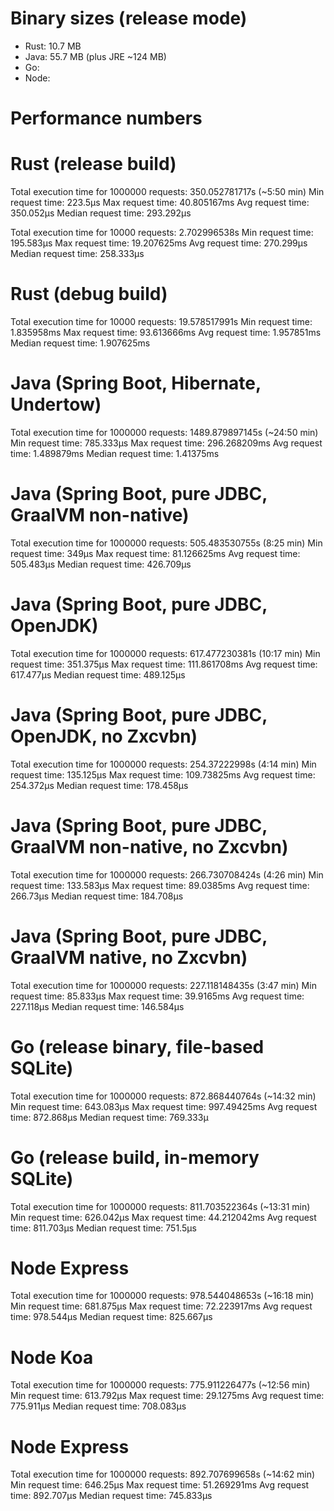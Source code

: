 # Binary sizes (release mode)
- Rust: 10.7 MB
- Java: 55.7 MB (plus JRE ~124 MB)
- Go:
- Node: 

# Performance numbers


# Rust (release build)
Total execution time for 1000000 requests: 350.052781717s (~5:50 min)
Min request time: 223.5µs
Max request time: 40.805167ms
Avg request time: 350.052µs
Median request time: 293.292µs

Total execution time for 10000 requests: 2.702996538s
Min request time: 195.583µs
Max request time: 19.207625ms
Avg request time: 270.299µs
Median request time: 258.333µs

# Rust (debug build)
Total execution time for 10000 requests: 19.578517991s
Min request time: 1.835958ms
Max request time: 93.613666ms
Avg request time: 1.957851ms
Median request time: 1.907625ms


# Java (Spring Boot, Hibernate, Undertow)
Total execution time for 1000000 requests: 1489.879897145s (~24:50 min)
Min request time: 785.333µs
Max request time: 296.268209ms
Avg request time: 1.489879ms
Median request time: 1.41375ms

# Java (Spring Boot, pure JDBC, GraalVM non-native)
Total execution time for 1000000 requests: 505.483530755s (8:25 min)
Min request time: 349µs
Max request time: 81.126625ms
Avg request time: 505.483µs
Median request time: 426.709µs

# Java (Spring Boot, pure JDBC, OpenJDK)
Total execution time for 1000000 requests: 617.477230381s (10:17 min)
Min request time: 351.375µs
Max request time: 111.861708ms
Avg request time: 617.477µs
Median request time: 489.125µs

# Java (Spring Boot, pure JDBC, OpenJDK, no Zxcvbn)
Total execution time for 1000000 requests: 254.37222998s (4:14 min)
Min request time: 135.125µs
Max request time: 109.73825ms
Avg request time: 254.372µs
Median request time: 178.458µs

# Java (Spring Boot, pure JDBC, GraalVM non-native, no Zxcvbn)
Total execution time for 1000000 requests: 266.730708424s (4:26 min)
Min request time: 133.583µs
Max request time: 89.0385ms
Avg request time: 266.73µs
Median request time: 184.708µs

# Java (Spring Boot, pure JDBC, GraalVM native, no Zxcvbn)
Total execution time for 1000000 requests: 227.118148435s (3:47 min)
Min request time: 85.833µs
Max request time: 39.9165ms
Avg request time: 227.118µs
Median request time: 146.584µs


# Go (release binary, file-based SQLite)
Total execution time for 1000000 requests: 872.868440764s (~14:32 min)
Min request time: 643.083µs
Max request time: 997.49425ms
Avg request time: 872.868µs
Median request time: 769.333µ

# Go (release build, in-memory SQLite)
Total execution time for 1000000 requests: 811.703522364s (~13:31 min)
Min request time: 626.042µs
Max request time: 44.212042ms
Avg request time: 811.703µs
Median request time: 751.5µs

# Node Express 
Total execution time for 1000000 requests: 978.544048653s (~16:18 min)
Min request time: 681.875µs
Max request time: 72.223917ms
Avg request time: 978.544µs
Median request time: 825.667µs

# Node Koa
Total execution time for 1000000 requests: 775.911226477s (~12:56 min)
Min request time: 613.792µs
Max request time: 29.1275ms
Avg request time: 775.911µs
Median request time: 708.083µs

# Node Express
Total execution time for 1000000 requests: 892.707699658s (~14:62 min)
Min request time: 646.25µs
Max request time: 51.269291ms
Avg request time: 892.707µs
Median request time: 745.833µs